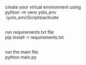 create your virtual environment using <br>
python -m venv yolo_env <br>
.\yolo_env\Scripts\activate
<br><br>

run requirements.txt file <br>
pip install -r requirements.txt
<br><br>

run the main file <br>
python main.py
